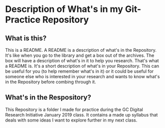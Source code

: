 # Description of What's in my Git-Practice Repository
## What is this?
This is a README. A README is a description of what's in the Repository. It's like when you go to the library and get a box out of the archives. The box will have a description of what's in it to help you research. That's what a README is. It's a short description of what's in your Repository. This can be useful for you (to help remember what's in it) or it could be useful for someone else who is interested in your research and wants to know what's in the Repository before combing through it.
## What's in the Respository?  
This Repository is a folder I made for practice during the GC Digital Research Initiative January 2019 class. It contains a made up syllabus that deals with some ideas I want to explore further in my next class.